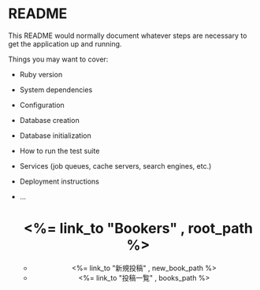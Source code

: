 # README

This README would normally document whatever steps are necessary to get the
application up and running.

Things you may want to cover:

* Ruby version

* System dependencies

* Configuration

* Database creation

* Database initialization

* How to run the test suite

* Services (job queues, cache servers, search engines, etc.)

* Deployment instructions

* ...


    <header>
      <h1><%= link_to "Bookers" , root_path %></h1>
      <ul class="main_nav">
        <li class="nav_items"><%= link_to "新規投稿" , new_book_path %></li>
        <li class="nav_items"><%= link_to "投稿一覧" , books_path %></li>
      </ul>
    </header>
